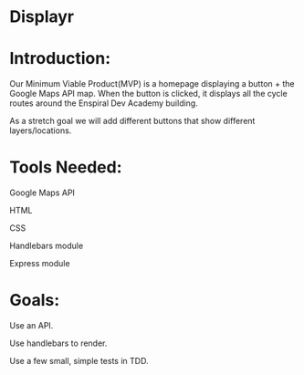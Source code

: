# Displayr

# Introduction:

Our Minimum Viable Product(MVP) is a homepage displaying a button + the Google Maps API map. When the button is clicked, it displays all the cycle routes around the Enspiral Dev Academy building.

As a stretch goal we will add different buttons that show different layers/locations.

# Tools Needed:

Google Maps API

HTML

CSS

Handlebars module

Express module

# Goals:

Use an API.

Use handlebars to render.

Use a few small, simple tests in TDD.
